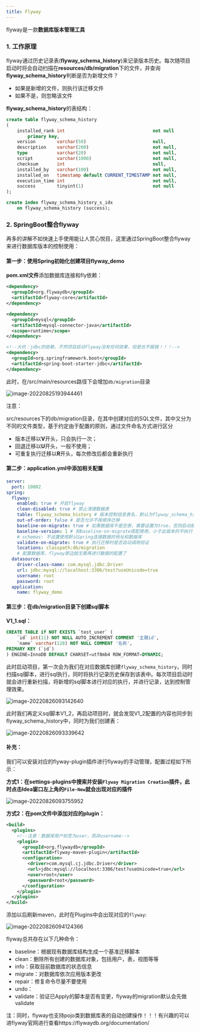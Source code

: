 ```yaml
---
title: Flyway
---
```


flyway是一款**数据库版本管理工具**

### 1. 工作原理

flyway通过历史记录表(**flyway_schema_history**)来记录版本历史。每次随项目启动时将会自动扫描在**resources/db/migration**下的文件，并查询**flyway_schema_history**判断是否为新增文件？

* 如果是新增的文件，则执行该迁移文件
* 如果不是，则忽略该文件

**flyway_schema_history**的表结构：

```sql
create table flyway_schema_history
(
    installed_rank int                                 not null
        primary key,
    version        varchar(50)                         null,
    description    varchar(200)                        not null,
    type           varchar(20)                         not null,
    script         varchar(1000)                       not null,
    checksum       int                                 null,
    installed_by   varchar(100)                        not null,
    installed_on   timestamp default CURRENT_TIMESTAMP not null,
    execution_time int                                 not null,
    success        tinyint(1)                          not null
);

create index flyway_schema_history_s_idx
    on flyway_schema_history (success);
```

### 2. SpringBoot整合flyway

再多的讲解不如快速上手使用能让人赏心悦目，这里通过SpringBoot整合flyway来进行数据库版本的控制使用：

#### 第一步：使用Spring初始化创建项目flyway_demo

**pom.xml文件**添加数据库连接和fly依赖：

```xml
<dependency>
  <groupId>org.flywaydb</groupId>
  <artifactId>flyway-core</artifactId>
</dependency>

<dependency>
  <groupId>mysql</groupId>
  <artifactId>mysql-connector-java</artifactId>
  <scope>runtime</scope>
</dependency>

<!--大坑：jdbc的依赖，不然项目启动flyway没有任何效果，但是也不报错！！！-->
<dependency>
  <groupId>org.springframework.boot</groupId>
  <artifactId>spring-boot-starter-jdbc</artifactId>
</dependency>
```

此时，在/src/main/resources路径下会增加`db/migration`目录

![image-20220825193944461](/img/backend/framework/flyway/flyway01.png)

注意：

src/resources下的db/migration目录，在其中创建对应的SQL文件，其中又分为不同的文件类型，基于约定由于配置的原则，通过文件命名方式进行区分

* 版本迁移以**V**开头，只会执行一次；
* 回退迁移以**U**开头，一般不使用；
* 可重复执行迁移以**R**开头，每次修改后都会重新执行

#### 第二步：application.yml中添加相关配置

```yaml
server:
  port: 10002
spring:
  flyway:
    enabled: true # 开启flyway
    clean-disabled: true # 禁止清理数据表
    table: flyway_schema_history # 版本控制信息表名，默认为flyway_schema_history
    out-of-order: false # 是否允许不按顺序迁移
    baseline-on-migrate: true # 如果数据库不是空表，需要设置为true，否则启动报错
    baseline-version: 1 # 和baseline-on-migrate搭配使用，小于此版本的不执行
    # schemas: 不设置使用默认Spring连接数据的地址和数据库
    validate-on-migrate: true # 执行迁移时是否自动调用验证
    locations: classpath:db/migration
	# 配置数据库，flyway那边就无需再进行数据的配置了
  datasource:
    driver-class-name: com.mysql.jdbc.Driver
    url: jdbc:mysql://localhost:3306/test?useUnicode=true
    username: root
    password: root
  application:
    name: flyway_demo
```

#### 第三步：在db/migration目录下创建sql脚本

**V1_1.sql：**

```sql
CREATE TABLE if NOT EXISTS `test_user` (
    `id` int(11) NOT NULL AUTO_INCREMENT COMMENT '主键id',
    `name` varchar(128) NOT NULL COMMENT '名称',
PRIMARY KEY (`id`)
) ENGINE=InnoDB DEFAULT CHARSET=utf8mb4 ROW_FORMAT=DYNAMIC;
```

此时启动项目，第一次会为我们在对应数据库创建`flyway_schema_history`，同时扫描sql脚本，进行sql执行，同时将执行记录历史保存到该表中。每次项目启动时就会进行重新扫描，将新增的sql脚本进行对应的执行，并进行记录，达到控制管理效果。

![image-20220826093142640](/img/backend/framework/flyway/flyway02.png)

此时我们再定义sql脚本V1_2，再启动项目时，就会发现V1_2配置的内容也同步到flyway_schema_history中，同时为我们创建表：

![image-20220826093339642](/img/backend/framework/flyway/flyway03.png)

#### 补充：

我们可以安装对应的flyway-plugin插件进行flyway的手动管理，配置过程如下所示：

**方式1：在settings-plugins中搜索并安装`Flyway Migration Creation`插件，此时点击Idea窗口左上角的`File-New`就会出现对应的插件**

![image-20220826093755952](/img/backend/framework/flyway/flyway04.png)

**方式2：在pom文件中添加对应的plugin：**

```xml
<build>
  <plugins>
    <!--注意：数据库用户标签为user，而非username-->
    <plugin>
      <groupId>org.flywaydb</groupId>
      <artifactId>flyway-maven-plugin</artifactId>
      <configuration>
        <driver>com.mysql.cj.jdbc.Driver</driver>
        <url>jdbc:mysql://localhost:3306/test?useUnicode=true</url>
        <user>root</user>
        <password>root</password>
      </configuration>
    </plugin>
  </plugins>
</build>
```

添加以后刷新maven，此时在Plugins中会出现对应的`flyway`:

![image-20220826094124366](/img/backend/framework/flyway/flyway05.png)

flyway总共存在以下几种命令：

* baseline：根据现有数据库结构生成一个基准迁移脚本
* clean：删除所有创建的数据库对象，包括用户，表，视图等等
* info：获取目前数据库的状态信息
* migrate：对数据库依次应用版本更改
* repair：修复命令尽量不要使用
* undo：
* validate：验证已Apply的脚本是否有变更，flyway的migration默认会先做validate

注：同时，flyway也支持pojo类到数据库表的自动创建操作！！！有兴趣的可以进flyway官网进行查看https://flywaydb.org/documentation/